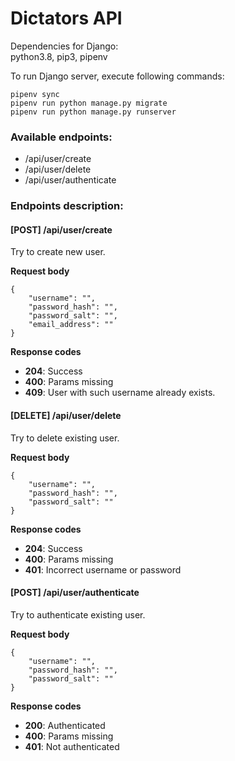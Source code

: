 # Dictators API

Dependencies for Django: \
python3.8, pip3, pipenv

To run Django server, execute following commands:
```shell
pipenv sync
pipenv run python manage.py migrate
pipenv run python manage.py runserver
```

### Available endpoints:
* /api/user/create
* /api/user/delete
* /api/user/authenticate

### Endpoints description:

#### [POST] /api/user/create
Try to create new user.

**Request body**
```
{
    "username": "",
    "password_hash": "",
    "password_salt": "",
    "email_address": ""
}
```

**Response codes**
- **204**: Success
- **400**: Params missing
- **409**: User with such username already exists.


#### [DELETE] /api/user/delete
Try to delete existing user.

**Request body**
```
{
    "username": "",
    "password_hash": "",
    "password_salt": ""
}
```

**Response codes**
- **204**: Success
- **400**: Params missing
- **401**: Incorrect username or password

#### [POST] /api/user/authenticate
Try to authenticate existing user.

**Request body**
```
{
    "username": "",
    "password_hash": "",
    "password_salt": ""
}
```

**Response codes**
- **200**: Authenticated
- **400**: Params missing
- **401**: Not authenticated